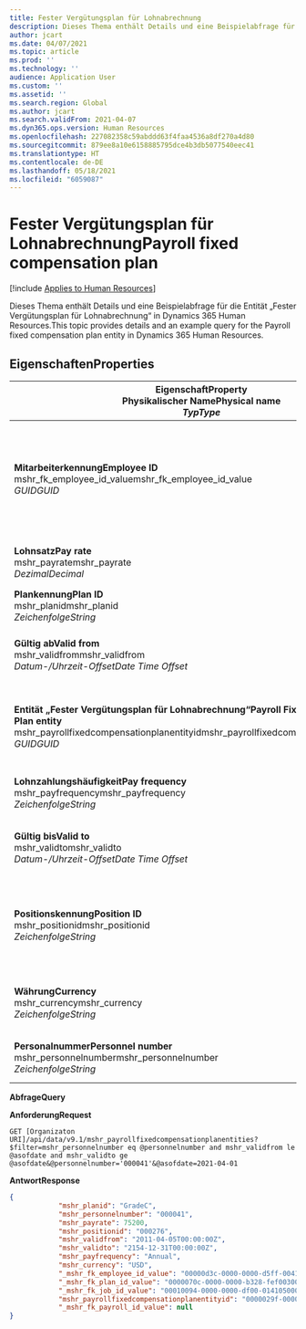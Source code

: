 ```yaml
---
title: Fester Vergütungsplan für Lohnabrechnung
description: Dieses Thema enthält Details und eine Beispielabfrage für die Entität „Fester Vergütungsplan für Lohnabrechnung“ in Dynamics 365 Human Resources.
author: jcart
ms.date: 04/07/2021
ms.topic: article
ms.prod: ''
ms.technology: ''
audience: Application User
ms.custom: ''
ms.assetid: ''
ms.search.region: Global
ms.author: jcart
ms.search.validFrom: 2021-04-07
ms.dyn365.ops.version: Human Resources
ms.openlocfilehash: 227082358c59abddd63f4faa4536a8df270a4d80
ms.sourcegitcommit: 879ee8a10e6158885795dce4b3db5077540eec41
ms.translationtype: HT
ms.contentlocale: de-DE
ms.lasthandoff: 05/18/2021
ms.locfileid: "6059087"
---
```

# <a name="payroll-fixed-compensation-plan"></a><span data-ttu-id="e21d1-103">Fester Vergütungsplan für Lohnabrechnung</span><span class="sxs-lookup"><span data-stu-id="e21d1-103">Payroll fixed compensation plan</span></span>

[!include [Applies to Human Resources](../includes/applies-to-hr.md)]

<span data-ttu-id="e21d1-104">Dieses Thema enthält Details und eine Beispielabfrage für die Entität „Fester Vergütungsplan für Lohnabrechnung“ in Dynamics 365 Human Resources.</span><span class="sxs-lookup"><span data-stu-id="e21d1-104">This topic provides details and an example query for the Payroll fixed compensation plan entity in Dynamics 365 Human Resources.</span></span>

## <a name="properties"></a><span data-ttu-id="e21d1-105">Eigenschaften</span><span class="sxs-lookup"><span data-stu-id="e21d1-105">Properties</span></span>

| <span data-ttu-id="e21d1-106">Eigenschaft</span><span class="sxs-lookup"><span data-stu-id="e21d1-106">Property</span></span><br><span data-ttu-id="e21d1-107">**Physikalischer Name**</span><span class="sxs-lookup"><span data-stu-id="e21d1-107">**Physical name**</span></span><br><span data-ttu-id="e21d1-108">**_Typ_**</span><span class="sxs-lookup"><span data-stu-id="e21d1-108">**_Type_**</span></span> | <span data-ttu-id="e21d1-109">Verwenden</span><span class="sxs-lookup"><span data-stu-id="e21d1-109">Use</span></span> | <span data-ttu-id="e21d1-110">Beschreibung</span><span class="sxs-lookup"><span data-stu-id="e21d1-110">Description</span></span> |
| --- | --- | --- |
| <span data-ttu-id="e21d1-111">**Mitarbeiterkennung**</span><span class="sxs-lookup"><span data-stu-id="e21d1-111">**Employee ID**</span></span><br><span data-ttu-id="e21d1-112">mshr_fk_employee_id_value</span><span class="sxs-lookup"><span data-stu-id="e21d1-112">mshr_fk_employee_id_value</span></span><br><span data-ttu-id="e21d1-113">*GUID*</span><span class="sxs-lookup"><span data-stu-id="e21d1-113">*GUID*</span></span> | <span data-ttu-id="e21d1-114">Schreibgeschützt</span><span class="sxs-lookup"><span data-stu-id="e21d1-114">Read-only</span></span><br><span data-ttu-id="e21d1-115">Erforderlich</span><span class="sxs-lookup"><span data-stu-id="e21d1-115">Required</span></span><br><span data-ttu-id="e21d1-116">Fremdschlüssel: mshr_Employee_id von mshr_payrollemployeeentity entity</span><span class="sxs-lookup"><span data-stu-id="e21d1-116">Foreign key:mshr_Employee_id of mshr_payrollemployeeentity entity</span></span>  | <span data-ttu-id="e21d1-117">Mitarbeiterkennung</span><span class="sxs-lookup"><span data-stu-id="e21d1-117">Employee ID</span></span> |
| <span data-ttu-id="e21d1-118">**Lohnsatz**</span><span class="sxs-lookup"><span data-stu-id="e21d1-118">**Pay rate**</span></span><br><span data-ttu-id="e21d1-119">mshr_payrate</span><span class="sxs-lookup"><span data-stu-id="e21d1-119">mshr_payrate</span></span><br><span data-ttu-id="e21d1-120">*Dezimal*</span><span class="sxs-lookup"><span data-stu-id="e21d1-120">*Decimal*</span></span> | <span data-ttu-id="e21d1-121">Schreibgeschützt</span><span class="sxs-lookup"><span data-stu-id="e21d1-121">Read-only</span></span><br><span data-ttu-id="e21d1-122">Erforderlich</span><span class="sxs-lookup"><span data-stu-id="e21d1-122">Required</span></span> | <span data-ttu-id="e21d1-123">Im festen Vergütungsplan definierter Lohnsatz.</span><span class="sxs-lookup"><span data-stu-id="e21d1-123">Pay rate defined in fixed compensation plan.</span></span> |
| <span data-ttu-id="e21d1-124">**Plankennung**</span><span class="sxs-lookup"><span data-stu-id="e21d1-124">**Plan ID**</span></span><br><span data-ttu-id="e21d1-125">mshr_planid</span><span class="sxs-lookup"><span data-stu-id="e21d1-125">mshr_planid</span></span><br><span data-ttu-id="e21d1-126">*Zeichenfolge*</span><span class="sxs-lookup"><span data-stu-id="e21d1-126">*String*</span></span> | <span data-ttu-id="e21d1-127">Schreibgeschützt</span><span class="sxs-lookup"><span data-stu-id="e21d1-127">Read-only</span></span><br><span data-ttu-id="e21d1-128">Erforderlich</span><span class="sxs-lookup"><span data-stu-id="e21d1-128">Required</span></span> |<span data-ttu-id="e21d1-129">Gibt den Vergütungsplan an.</span><span class="sxs-lookup"><span data-stu-id="e21d1-129">Specifies the compensation plan.</span></span>  |
| <span data-ttu-id="e21d1-130">**Gültig ab**</span><span class="sxs-lookup"><span data-stu-id="e21d1-130">**Valid from**</span></span><br><span data-ttu-id="e21d1-131">mshr_validfrom</span><span class="sxs-lookup"><span data-stu-id="e21d1-131">mshr_validfrom</span></span><br><span data-ttu-id="e21d1-132">*Datum-/Uhrzeit-Offset*</span><span class="sxs-lookup"><span data-stu-id="e21d1-132">*Date Time Offset*</span></span> |  <span data-ttu-id="e21d1-133">Schreibgeschützt</span><span class="sxs-lookup"><span data-stu-id="e21d1-133">Read-only</span></span><br><span data-ttu-id="e21d1-134">Erforderlich</span><span class="sxs-lookup"><span data-stu-id="e21d1-134">Required</span></span> |<span data-ttu-id="e21d1-135">Datum, ab dem der feste Vergütungsplan für den Mitarbeiter gültig sind.</span><span class="sxs-lookup"><span data-stu-id="e21d1-135">Date the employee fixed compensation is valid from.</span></span>  |
| <span data-ttu-id="e21d1-136">**Entität „Fester Vergütungsplan für Lohnabrechnung“**</span><span class="sxs-lookup"><span data-stu-id="e21d1-136">**Payroll Fixed Compensation Plan entity**</span></span><br><span data-ttu-id="e21d1-137">mshr_payrollfixedcompensationplanentityid</span><span class="sxs-lookup"><span data-stu-id="e21d1-137">mshr_payrollfixedcompensationplanentityid</span></span><br><span data-ttu-id="e21d1-138">*GUID*</span><span class="sxs-lookup"><span data-stu-id="e21d1-138">*GUID*</span></span> | <span data-ttu-id="e21d1-139">Erforderlich</span><span class="sxs-lookup"><span data-stu-id="e21d1-139">Required</span></span><br><span data-ttu-id="e21d1-140">Vom System generiert</span><span class="sxs-lookup"><span data-stu-id="e21d1-140">Sytem generated</span></span> | <span data-ttu-id="e21d1-141">Ein vom System generierter GUID-Wert zur eindeutigen Identifizierung des Vergütungsplans.</span><span class="sxs-lookup"><span data-stu-id="e21d1-141">A system-generated GUID value to uniquely identify the compensation plan.</span></span> |
| <span data-ttu-id="e21d1-142">**Lohnzahlungshäufigkeit**</span><span class="sxs-lookup"><span data-stu-id="e21d1-142">**Pay frequency**</span></span><br><span data-ttu-id="e21d1-143">mshr_payfrequency</span><span class="sxs-lookup"><span data-stu-id="e21d1-143">mshr_payfrequency</span></span><br><span data-ttu-id="e21d1-144">*Zeichenfolge*</span><span class="sxs-lookup"><span data-stu-id="e21d1-144">*String*</span></span> | <span data-ttu-id="e21d1-145">Schreibgeschützt</span><span class="sxs-lookup"><span data-stu-id="e21d1-145">Read-only</span></span><br><span data-ttu-id="e21d1-146">Erforderlich</span><span class="sxs-lookup"><span data-stu-id="e21d1-146">Required</span></span> |<span data-ttu-id="e21d1-147">Die Häufigkeit, mit der der Mitarbeiter bezahlt wird.</span><span class="sxs-lookup"><span data-stu-id="e21d1-147">The frequency the employee will be paid.</span></span>  |
| <span data-ttu-id="e21d1-148">**Gültig bis**</span><span class="sxs-lookup"><span data-stu-id="e21d1-148">**Valid to**</span></span><br><span data-ttu-id="e21d1-149">mshr_validto</span><span class="sxs-lookup"><span data-stu-id="e21d1-149">mshr_validto</span></span><br><span data-ttu-id="e21d1-150">*Datum-/Uhrzeit-Offset*</span><span class="sxs-lookup"><span data-stu-id="e21d1-150">*Date Time Offset*</span></span> | <span data-ttu-id="e21d1-151">Schreibgeschützt</span><span class="sxs-lookup"><span data-stu-id="e21d1-151">Read-only</span></span> <br><span data-ttu-id="e21d1-152">Erforderlich</span><span class="sxs-lookup"><span data-stu-id="e21d1-152">Required</span></span> | <span data-ttu-id="e21d1-153">Datum, bis zu dem der feste Vergütungsplan für den Mitarbeiter gültig ist.</span><span class="sxs-lookup"><span data-stu-id="e21d1-153">Date the employee fixed compensation is valid to.</span></span> |
| <span data-ttu-id="e21d1-154">**Positionskennung**</span><span class="sxs-lookup"><span data-stu-id="e21d1-154">**Position ID**</span></span><br><span data-ttu-id="e21d1-155">mshr_positionid</span><span class="sxs-lookup"><span data-stu-id="e21d1-155">mshr_positionid</span></span><br><span data-ttu-id="e21d1-156">*Zeichenfolge*</span><span class="sxs-lookup"><span data-stu-id="e21d1-156">*String*</span></span> | <span data-ttu-id="e21d1-157">Schreibgeschützt</span><span class="sxs-lookup"><span data-stu-id="e21d1-157">Read-only</span></span> <br><span data-ttu-id="e21d1-158">Erforderlich</span><span class="sxs-lookup"><span data-stu-id="e21d1-158">Required</span></span> | <span data-ttu-id="e21d1-159">Positionskennung, die mit dem Mitarbeiter und dem Beitritt zum festen Vergütungsplan verknüpft ist.</span><span class="sxs-lookup"><span data-stu-id="e21d1-159">Postion ID associated with the employee and fixed compensation plan enrollment.</span></span> |
| <span data-ttu-id="e21d1-160">**Währung**</span><span class="sxs-lookup"><span data-stu-id="e21d1-160">**Currency**</span></span><br><span data-ttu-id="e21d1-161">mshr_currency</span><span class="sxs-lookup"><span data-stu-id="e21d1-161">mshr_currency</span></span><br><span data-ttu-id="e21d1-162">*Zeichenfolge*</span><span class="sxs-lookup"><span data-stu-id="e21d1-162">*String*</span></span> | <span data-ttu-id="e21d1-163">Schreibgeschützt</span><span class="sxs-lookup"><span data-stu-id="e21d1-163">Read-only</span></span> <br><span data-ttu-id="e21d1-164">Erforderlich</span><span class="sxs-lookup"><span data-stu-id="e21d1-164">Required</span></span> |<span data-ttu-id="e21d1-165">Die für den festen Vergütungsplan definierte Währung</span><span class="sxs-lookup"><span data-stu-id="e21d1-165">The currency defined for the fixed compensation plan</span></span>   |
| <span data-ttu-id="e21d1-166">**Personalnummer**</span><span class="sxs-lookup"><span data-stu-id="e21d1-166">**Personnel number**</span></span><br><span data-ttu-id="e21d1-167">mshr_personnelnumber</span><span class="sxs-lookup"><span data-stu-id="e21d1-167">mshr_personnelnumber</span></span><br><span data-ttu-id="e21d1-168">*Zeichenfolge*</span><span class="sxs-lookup"><span data-stu-id="e21d1-168">*String*</span></span> | <span data-ttu-id="e21d1-169">Schreibgeschützt</span><span class="sxs-lookup"><span data-stu-id="e21d1-169">Read-only</span></span><br><span data-ttu-id="e21d1-170">Erforderlich</span><span class="sxs-lookup"><span data-stu-id="e21d1-170">Required</span></span> |<span data-ttu-id="e21d1-171">Die eindeutige Personalnummer des Mitarbeiters.</span><span class="sxs-lookup"><span data-stu-id="e21d1-171">The employee's unique personnel number.</span></span>  |

<span data-ttu-id="e21d1-172">**Abfrage**</span><span class="sxs-lookup"><span data-stu-id="e21d1-172">**Query**</span></span>

<span data-ttu-id="e21d1-173">**Anforderung**</span><span class="sxs-lookup"><span data-stu-id="e21d1-173">**Request**</span></span>

```http
GET [Organizaton URI]/api/data/v9.1/mshr_payrollfixedcompensationplanentities?$filter=mshr_personnelnumber eq @personnelnumber and mshr_validfrom le @asofdate and mshr_validto ge @asofdate&@personnelnumber='000041'&@asofdate=2021-04-01
```

<span data-ttu-id="e21d1-174">**Antwort**</span><span class="sxs-lookup"><span data-stu-id="e21d1-174">**Response**</span></span>

```json
{
            "mshr_planid": "GradeC",
            "mshr_personnelnumber": "000041",
            "mshr_payrate": 75200,
            "mshr_positionid": "000276",
            "mshr_validfrom": "2011-04-05T00:00:00Z",
            "mshr_validto": "2154-12-31T00:00:00Z",
            "mshr_payfrequency": "Annual",
            "mshr_currency": "USD",
            "_mshr_fk_employee_id_value": "00000d3c-0000-0000-d5ff-004105000000",
            "_mshr_fk_plan_id_value": "0000070c-0000-0000-b328-fef003000000",
            "_mshr_fk_job_id_value": "00010094-0000-0000-df00-014105000000",
            "mshr_payrollfixedcompensationplanentityid": "0000029f-0000-0000-d5ff-004105000000",
            "_mshr_fk_payroll_id_value": null
}
```
